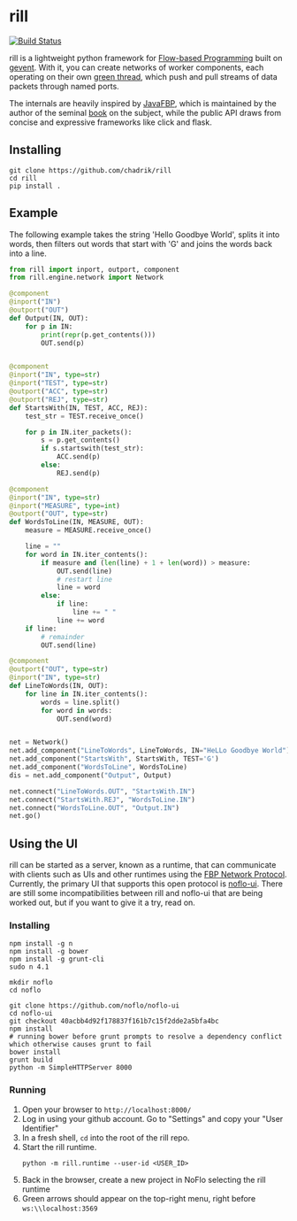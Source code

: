# rill

[![Build Status](https://travis-ci.org/chadrik/rill.svg)](https://travis-ci.org/chadrik/rill)

rill is a lightweight python framework for [Flow-based Programming](http://www.jpaulmorrison.com/fbp/)
built on [gevent](http://www.gevent.org/). With it, you can create networks of
worker components, each operating on their own [green thread](https://en.wikipedia.org/wiki/Green_threads),
which push and pull streams of data packets through named ports.


The internals are heavily inspired by [JavaFBP](https://github.com/jpaulm/javafbp), which
is maintained by the author of the seminal [book](http://www.jpaulmorrison.com/fbp/book.html)
on the subject, while the public API draws from concise and expressive frameworks like click and flask.

## Installing

```
git clone https://github.com/chadrik/rill
cd rill
pip install .
```

## Example

The following example takes the string 'Hello Goodbye World', splits it into
words, then filters out words that start with 'G' and joins the words back
into a line.

```python
from rill import inport, outport, component
from rill.engine.network import Network

@component
@inport("IN")
@outport("OUT")
def Output(IN, OUT):
    for p in IN:
        print(repr(p.get_contents()))
        OUT.send(p)


@component
@inport("IN", type=str)
@inport("TEST", type=str)
@outport("ACC", type=str)
@outport("REJ", type=str)
def StartsWith(IN, TEST, ACC, REJ):
    test_str = TEST.receive_once()

    for p in IN.iter_packets():
        s = p.get_contents()
        if s.startswith(test_str):
            ACC.send(p)
        else:
            REJ.send(p)

@component
@inport("IN", type=str)
@inport("MEASURE", type=int)
@outport("OUT", type=str)
def WordsToLine(IN, MEASURE, OUT):
    measure = MEASURE.receive_once()

    line = ""
    for word in IN.iter_contents():
        if measure and (len(line) + 1 + len(word)) > measure:
            OUT.send(line)
            # restart line
            line = word
        else:
            if line:
                line += " "
            line += word
    if line:
        # remainder
        OUT.send(line)

@component
@outport("OUT", type=str)
@inport("IN", type=str)
def LineToWords(IN, OUT):
    for line in IN.iter_contents():
        words = line.split()
        for word in words:
            OUT.send(word)


net = Network()
net.add_component("LineToWords", LineToWords, IN="HeLLo Goodbye World")
net.add_component("StartsWith", StartsWith, TEST='G')
net.add_component("WordsToLine", WordsToLine)
dis = net.add_component("Output", Output)

net.connect("LineToWords.OUT", "StartsWith.IN")
net.connect("StartsWith.REJ", "WordsToLine.IN")
net.connect("WordsToLine.OUT", "Output.IN")
net.go()
```

## Using the UI

rill can be started as a server, known as a runtime, that can communicate with
clients such as UIs and other runtimes using the [FBP Network Protocol](http://noflojs.org/documentation/protocol/).
Currently, the primary UI that supports this open protocol is [noflo-ui](https://github.com/noflo/noflo-ui).
There are still some incompatibilities between rill and noflo-ui that are being
worked out, but if you want to give it a try, read on.

### Installing

```
npm install -g n
npm install -g bower
npm install -g grunt-cli
sudo n 4.1

mkdir noflo
cd noflo

git clone https://github.com/noflo/noflo-ui
cd noflo-ui
git checkout 40acbb4d92f178837f161b7c15f2dde2a5bfa4bc
npm install
# running bower before grunt prompts to resolve a dependency conflict which otherwise causes grunt to fail
bower install
grunt build
python -m SimpleHTTPServer 8000
```

### Running

1. Open your browser to `http://localhost:8000/`
2. Log in using your github account. Go to "Settings" and copy your "User Identifier"
3. In a fresh shell, `cd` into the root of the rill repo.
4. Start the rill runtime.
   ```
   python -m rill.runtime --user-id <USER_ID>
   ```
5. Back in the browser, create a new project in NoFlo selecting the rill runtime
6. Green arrows should appear on the top-right menu, right before
   `ws:\\localhost:3569`

